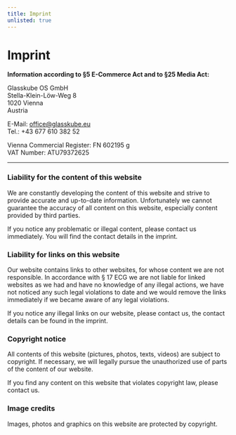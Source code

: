 ```yaml
---
title: Imprint
unlisted: true
---
```


# Imprint

**Information according to §5 E-Commerce Act and to §25 Media Act:**

Glasskube OS GmbH <br/>
Stella-Klein-Löw-Weg 8<br/>
1020 Vienna<br/>
Austria

E-Mail: office@glasskube.eu <br/>
Tel.: +43 677 610 382 52

Vienna Commercial Register: FN 602195 g <br/>
VAT Number: ATU79372625

---

### Liability for the content of this website

We are constantly developing the content of this website and strive to provide accurate and up-to-date information. Unfortunately we cannot guarantee the accuracy of all content on this website, especially content provided by third parties.

If you notice any problematic or illegal content, please contact us immediately. You will find the contact details in the imprint.

### Liability for links on this website

Our website contains links to other websites, for whose content we are not responsible. In accordance with § 17 ECG we are not liable for linked websites as we had and have no knowledge of any illegal actions, we have not noticed any such legal violations to date and we would remove the links immediately if we became aware of any legal violations.

If you notice any illegal links on our website, please contact us, the contact details can be found in the imprint.

### Copyright notice

All contents of this website (pictures, photos, texts, videos) are subject to copyright. If necessary, we will legally pursue the unauthorized use of parts of the content of our website.

If you find any content on this website that violates copyright law, please contact us.

### Image credits

Images, photos and graphics on this website are protected by copyright.
